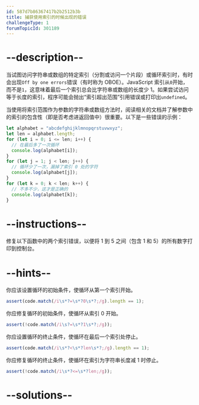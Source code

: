 ```yaml
---
id: 587d7b86367417b2b2512b3b
title: 捕获使用索引的时候出现的错误
challengeType: 1
forumTopicId: 301189
---
```


# --description--

当试图访问字符串或数组的特定索引（分割或访问一个片段）或循环索引时，有时会出现`Off by one errors`错误（有时称为 OBOE）。JavaScript 索引从`0`开始，而不是`1`，这意味着最后一个索引总会比字符串或数组的长度少 1。如果尝试访问等于长度的索引，程序可能会抛出“索引超出范围”引用错误或打印出`undefined`。

当使用将索引范围作为参数的字符串或数组方法时，阅读相关的文档并了解参数中的索引的包含性（即是否考虑进返回值中）很重要。以下是一些错误的示例：

```js
let alphabet = "abcdefghijklmnopqrstuvwxyz";
let len = alphabet.length;
for (let i = 0; i <= len; i++) {
  // 在最后多了一次循环
  console.log(alphabet[i]);
}
for (let j = 1; j < len; j++) {
  // 循环少了一次，漏掉了索引 0 处的字符
  console.log(alphabet[j]);
}
for (let k = 0; k < len; k++) {
  // 不多不少，这才是正确的
  console.log(alphabet[k]);
}
```

# --instructions--

修复以下函数中的两个索引错误，以便将 1 到 5 之间（包含 1 和 5）的所有数字打印到控制台。

# --hints--

你应该设置循环的初始条件，使循环从第一个索引开始。

```js
assert(code.match(/i\s*?=\s*?0\s*?;/g).length == 1);
```

你应修复循环的初始条件，使循环从索引 0 开始。

```js
assert(!code.match(/i\s?=\s*?1\s*?;/g));
```

你应设置循环的终止条件，使循环在最后一个索引处停止。

```js
assert(code.match(/i\s*?<\s*?len\s*?;/g).length == 1);
```

你应修复循环的终止条件，使循环在索引为字符串长度减 1 时停止。

```js
assert(!code.match(/i\s*?<=\s*?len;/g));
```

# --solutions--

